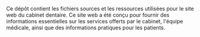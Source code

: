 Ce dépôt contient les fichiers sources et les ressources utilisées pour le site web du cabinet dentaire. Ce site web a été conçu pour fournir des informations essentielles sur les services offerts par le cabinet, l'équipe médicale, ainsi que des informations pratiques pour les patients.